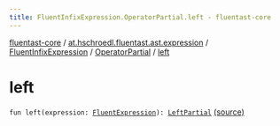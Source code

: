 ```yaml
---
title: FluentInfixExpression.OperatorPartial.left - fluentast-core
---
```


[fluentast-core](../../../index.html) / [at.hschroedl.fluentast.ast.expression](../../index.html) / [FluentInfixExpression](../index.html) / [OperatorPartial](index.html) / [left](.)

# left

`fun left(expression: `[`FluentExpression`](../../-fluent-expression/index.html)`): `[`LeftPartial`](../-left-partial/index.html) [(source)](https://github.com/hschroedl/FluentAST/tree/master/core/src/main/kotlin//at.hschroedl.fluentast/ast/expression/InfixExpression.kt#L57)